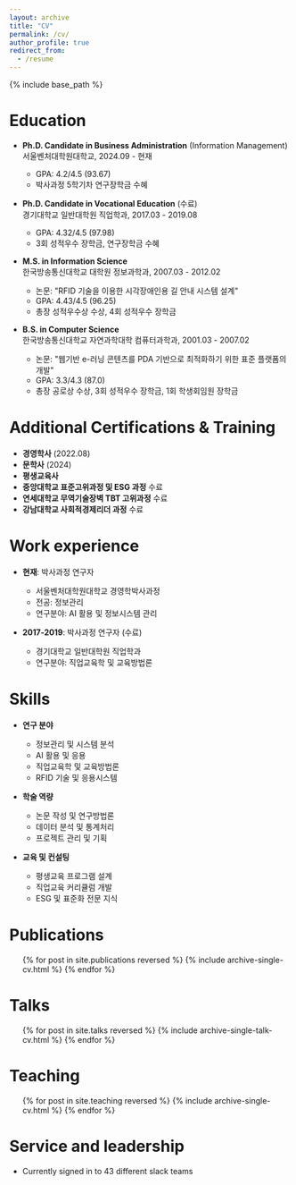 ```yaml
---
layout: archive
title: "CV"
permalink: /cv/
author_profile: true
redirect_from:
  - /resume
---
```


{% include base_path %}

Education
======
* **Ph.D. Candidate in Business Administration** (Information Management)  
  서울벤처대학원대학교, 2024.09 - 현재  
  - GPA: 4.2/4.5 (93.67)
  - 박사과정 5학기차 연구장학금 수혜

* **Ph.D. Candidate in Vocational Education** (수료)  
  경기대학교 일반대학원 직업학과, 2017.03 - 2019.08  
  - GPA: 4.32/4.5 (97.98)
  - 3회 성적우수 장학금, 연구장학금 수혜

* **M.S. in Information Science**  
  한국방송통신대학교 대학원 정보과학과, 2007.03 - 2012.02  
  - 논문: "RFID 기술을 이용한 시각장애인용 길 안내 시스템 설계"
  - GPA: 4.43/4.5 (96.25)
  - 총장 성적우수상 수상, 4회 성적우수 장학금

* **B.S. in Computer Science**  
  한국방송통신대학교 자연과학대학 컴퓨터과학과, 2001.03 - 2007.02  
  - 논문: "웹기반 e-러닝 콘텐츠를 PDA 기반으로 최적화하기 위한 표준 플랫폼의 개발"
  - GPA: 3.3/4.3 (87.0)
  - 총장 공로상 수상, 3회 성적우수 장학금, 1회 학생회임원 장학금

Additional Certifications & Training
======
* **경영학사** (2022.08)
* **문학사** (2024)
* **평생교육사** 
* **중앙대학교 표준고위과정 및 ESG 과정** 수료
* **연세대학교 무역기술장벽 TBT 고위과정** 수료
* **강남대학교 사회적경제리더 과정** 수료

Work experience
======
* **현재**: 박사과정 연구자
  * 서울벤처대학원대학교 경영학박사과정
  * 전공: 정보관리
  * 연구분야: AI 활용 및 정보시스템 관리

* **2017-2019**: 박사과정 연구자 (수료)
  * 경기대학교 일반대학원 직업학과
  * 연구분야: 직업교육학 및 교육방법론
  
Skills
======
* **연구 분야**
  * 정보관리 및 시스템 분석
  * AI 활용 및 응용
  * 직업교육학 및 교육방법론
  * RFID 기술 및 응용시스템

* **학술 역량**
  * 논문 작성 및 연구방법론
  * 데이터 분석 및 통계처리
  * 프로젝트 관리 및 기획

* **교육 및 컨설팅**
  * 평생교육 프로그램 설계
  * 직업교육 커리큘럼 개발
  * ESG 및 표준화 전문 지식

Publications
======
  <ul>{% for post in site.publications reversed %}
    {% include archive-single-cv.html %}
  {% endfor %}</ul>
  
Talks
======
  <ul>{% for post in site.talks reversed %}
    {% include archive-single-talk-cv.html  %}
  {% endfor %}</ul>
  
Teaching
======
  <ul>{% for post in site.teaching reversed %}
    {% include archive-single-cv.html %}
  {% endfor %}</ul>
  
Service and leadership
======
* Currently signed in to 43 different slack teams
